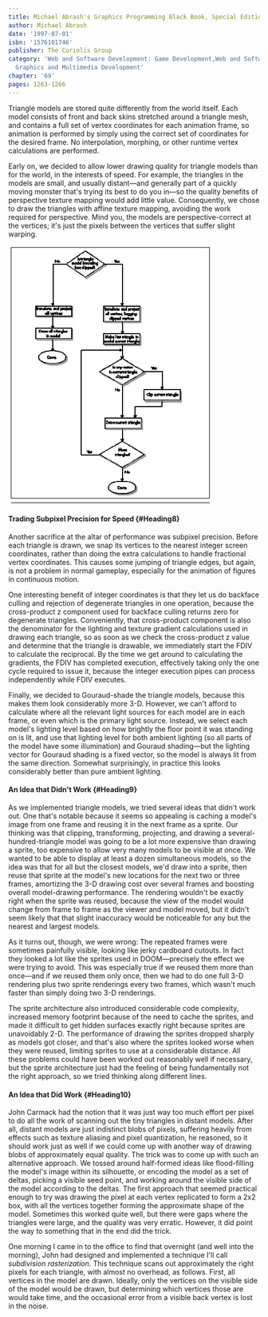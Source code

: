 ```yaml
---
title: Michael Abrash's Graphics Programming Black Book, Special Edition
author: Michael Abrash
date: '1997-07-01'
isbn: '1576101746'
publisher: The Coriolis Group
category: 'Web and Software Development: Game Development,Web and Software Development:
  Graphics and Multimedia Development'
chapter: '69'
pages: 1263-1266
---
```


Triangle models are stored quite differently from the world itself. Each
model consists of front and back skins stretched around a triangle mesh,
and contains a full set of vertex coordinates for each animation frame,
so animation is performed by simply using the correct set of coordinates
for the desired frame. No interpolation, morphing, or other runtime
vertex calculations are performed.

Early on, we decided to allow lower drawing quality for triangle models
than for the world, in the interests of speed. For example, the
triangles in the models are small, and usually distant—and generally
part of a quickly moving monster that's trying its best to do you in—so
the quality benefits of perspective texture mapping would add little
value. Consequently, we chose to draw the triangles with affine texture
mapping, avoiding the work required for perspective. Mind you, the
models are perspective-correct at the vertices; it's just the pixels
between the vertices that suffer slight warping.

![**Figure 69.1**  *Quake's triangle-model drawing pipeline.*](images/69-01.jpg)

#### Trading Subpixel Precision for Speed {#Heading8}

Another sacrifice at the altar of performance was subpixel precision.
Before each triangle is drawn, we snap its vertices to the nearest
integer screen coordinates, rather than doing the extra calculations to
handle fractional vertex coordinates. This causes some jumping of
triangle edges, but again, is not a problem in normal gameplay,
especially for the animation of figures in continuous motion.

One interesting benefit of integer coordinates is that they let us do
backface culling and rejection of degenerate triangles in one operation,
because the cross-product z component used for backface culling returns
zero for degenerate triangles. Conveniently, that cross-product
component is also the denominator for the lighting and texture gradient
calculations used in drawing each triangle, so as soon as we check the
cross-product z value and determine that the triangle is drawable, we
immediately start the FDIV to calculate the reciprocal. By the time we
get around to calculating the gradients, the FDIV has completed
execution, effectively taking only the one cycle required to issue it,
because the integer execution pipes can process independently while FDIV
executes.

Finally, we decided to Gouraud-shade the triangle models, because this
makes them look considerably more 3-D. However, we can't afford to
calculate where all the relevant light sources for each model are in
each frame, or even which is the primary light source. Instead, we
select each model's lighting level based on how brightly the floor point
it was standing on is lit, and use that lighting level for both ambient
lighting (so all parts of the model have some illumination) and Gouraud
shading—but the lighting vector for Gouraud shading is a fixed vector,
so the model is always lit from the same direction. Somewhat
surprisingly, in practice this looks considerably better than pure
ambient lighting.

#### An Idea that Didn't Work {#Heading9}

As we implemented triangle models, we tried several ideas that didn't
work out. One that's notable because it seems so appealing is caching a
model's image from one frame and reusing it in the next frame as a
sprite. Our thinking was that clipping, transforming, projecting, and
drawing a several-hundred-triangle model was going to be a lot more
expensive than drawing a sprite, too expensive to allow very many models
to be visible at once. We wanted to be able to display at least a dozen
simultaneous models, so the idea was that for all but the closest
models, we'd draw into a sprite, then reuse that sprite at the model's
new locations for the next two or three frames, amortizing the 3-D
drawing cost over several frames and boosting overall model-drawing
performance. The rendering wouldn't be exactly right when the sprite was
reused, because the view of the model would change from frame to frame
as the viewer and model moved, but it didn't seem likely that that
slight inaccuracy would be noticeable for any but the nearest and
largest models.

As it turns out, though, we were wrong: The repeated frames were
sometimes painfully visible, looking like jerky cardboard cutouts. In
fact they looked a lot like the sprites used in DOOM—precisely the
effect we were trying to avoid. This was especially true if we reused
them more than once—and if we reused them only once, then we had to do
one full 3-D rendering plus two sprite renderings every two frames,
which wasn't much faster than simply doing two 3-D renderings.

The sprite architecture also introduced considerable code complexity,
increased memory footprint because of the need to cache the sprites, and
made it difficult to get hidden surfaces exactly right because sprites
are unavoidably 2-D. The performance of drawing the sprites dropped
sharply as models got closer, and that's also where the sprites looked
worse when they were reused, limiting sprites to use at a considerable
distance. All these problems could have been worked out reasonably well
if necessary, but the sprite architecture just had the feeling of being
fundamentally not the right approach, so we tried thinking along
different lines.

#### An Idea that Did Work {#Heading10}

John Carmack had the notion that it was just way too much effort per
pixel to do all the work of scanning out the tiny triangles in distant
models. After all, distant models are just indistinct blobs of pixels,
suffering heavily from effects such as texture aliasing and pixel
quantization, he reasoned, so it should work just as well if we could
come up with another way of drawing blobs of approximately equal
quality. The trick was to come up with such an alternative approach. We
tossed around half-formed ideas like flood-filling the model's image
within its silhouette, or encoding the model as a set of deltas, picking
a visible seed point, and working around the visible side of the model
according to the deltas. The first approach that seemed practical enough
to try was drawing the pixel at each vertex replicated to form a 2x2
box, with all the vertices together forming the approximate shape of the
model. Sometimes this worked quite well, but there were gaps where the
triangles were large, and the quality was very erratic. However, it did
point the way to something that in the end did the trick.

One morning I came in to the office to find that overnight (and well
into the morning), John had designed and implemented a technique I'll
call *subdivision rasterization*. This technique scans out approximately
the right pixels for each triangle, with almost no overhead, as follows.
First, all vertices in the model are drawn. Ideally, only the vertices
on the visible side of the model would be drawn, but determining which
vertices those are would take time, and the occasional error from a
visible back vertex is lost in the noise.
